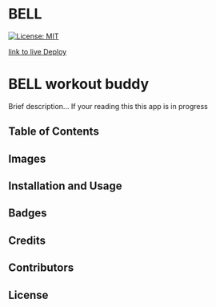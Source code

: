 # BELL
[![License: MIT](https://img.shields.io/badge/License-MIT-yellow.svg)](https://opensource.org/licenses/MIT)

[link to live Deploy](lol)




# BELL workout buddy

Brief description... If your reading this this app is in progress


## Table of Contents

## Images


## Installation and Usage

## Badges

## Credits

## Contributors

## License
